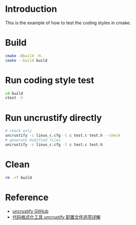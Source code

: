 # Introduction

This is the example of how to test the coding styles in cmake.

# Build

```bash
cmake -Bbuild -H.
cmake --build build
```

# Run coding style test

```bash
cd build
ctest -V
```

# Run uncrustify directly

```bash
# check only
uncrustify -c linux_c.cfg -l c test.c test.h --check
# generate modified files
uncrustify -c linux_c.cfg -l c test.c test.h 
```

# Clean

```bash
rm -rf build
```

# Reference

* [uncrustify GitHub](https://github.com/uncrustify/uncrustify)
* [代码格式化工具 uncrustify 配置文件选项详解](https://blog.csdn.net/whatday/article/details/91049852)
